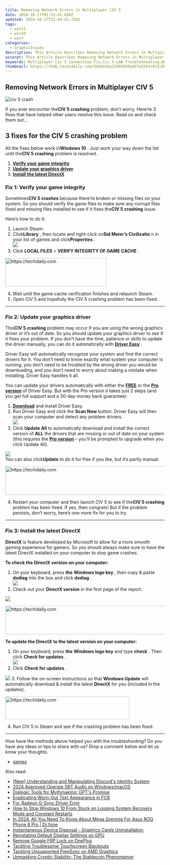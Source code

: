 ```yaml
---
title: Removing Network Errors in Multiplayer CIV 5
date: 2024-10-17T01:53:41.836Z
updated: 2024-10-17T22:44:43.736Z
tags:
  - win11
  - win10
  - win7
categories:
  - GraphicIssues
description: This Article Describes Removing Network Errors in Multiplayer CIV 5
excerpt: This Article Describes Removing Network Errors in Multiplayer CIV 5
keywords: Multiplayer Civ 5 Connection Fix,Civ 5 LAN Troubleshooting,Network Errors in Civ V Online Mode,CIV 5 Multiplayer Network Issues Resolution,Title,CIV 5 Disconnect Troubleshooting,Optimizing Network for Civ V Multiplayer Gaming
thumbnail: https://thmb.techidaily.com/5a94426a32501655e657a3254c012c85eb00e68b90f4fb83cdfc375f3ce534ef.jpg
---
```


## Removing Network Errors in Multiplayer CIV 5

![civ 5 crash](https://images.drivereasy.com/wp-content/uploads/2018/12/img_5c13785c7d494-300x246.jpg)

 If you ever encounter the**CIV 5 crashing** problem, don’t worry. Here’re 3 fixes that have helped other users resolve this issue. Read on and check them out…

## 3 fixes for the CIV 5 crashing problem

 All the fixes below work in**Windows 10** . Just work your way down the list until the**CIV 5 crashing**  problem is resolved.

1. [**Verify your game integrity**](#F1)
2. [**Update your graphics driver**](#F2)
3. [**Install the latest DirectX**](#F3)

### Fix 1: Verify your game integrity

 Sometimes**CIV 5 crashes** because there’re broken or missing files on your system. So you should verify the game files to make sure any corrupt files fixed and missing files installed to see if it fixes the**CIV 5 crashing**  issue.

Here’s how to do it:

1. Launch Steam.
2. Click**Library** , then locate and right-click on**Sid Meier’s Civilizatio** n in your list of games and click**Properties** .  
![](https://images.drivereasy.com/wp-content/uploads/2018/12/img_5c136840152ca.jpg)
3. Click  **LOCAL FILES**  \> **VERIFY INTEGRITY OF GAME CACHE** .

<!-- affiliate ads begin -->
<a href="https://25home.pxf.io/c/5597632/2148647/16836" target="_top" id="2148647">
  <img src="//a.impactradius-go.com/display-ad/16836-2148647" border="0" alt="https://techidaily.com" width="320" height="90"/>
</a>
<img height="0" width="0" src="https://25home.pxf.io/i/5597632/2148647/16836" style="position:absolute;visibility:hidden;" border="0" />
<!-- affiliate ads end -->

4. Wait until the game cache verification finishes and relaunch Steam.
5. Open CIV 5 and hopefully the CIV 5 crashing problem has been fixed.

---

### Fix 2: Update your graphics driver

 This**CIV 5 crashing** problem may occur if you are using the wrong graphics driver or it’s out of date. So you should update your graphics driver to see if it fixes your problem. If you don’t have the time, patience or skills to update the driver manually, you can do it automatically with **[Driver Easy](https://tools.techidaily.com/drivereasy/download/)**  .

 Driver Easy will automatically recognize your system and find the correct drivers for it. You don’t need to know exactly what system your computer is running, you don’t need to be troubled by the wrong driver you would be downloading, and you don’t need to worry about making a mistake when installing. Driver Easy handles it all.

 You can update your drivers automatically with either the **[FREE](https://tools.techidaily.com/drivereasy/download/)**  or the **[Pro version](https://tools.techidaily.com/drivereasy/download/)**  of Driver Easy. But with the Pro version it takes just 2 steps (and you get full support and a 30-day money back guarantee):

1. **[Download](https://tools.techidaily.com/drivereasy/download/)**  and install Driver Easy.
2. Run Driver Easy and click the **Scan Now** button. Driver Easy will then scan your computer and detect any problem drivers.  
![](https://images.drivereasy.com/wp-content/uploads/2018/12/img_5c137382eec5e.jpg)
3. Click **Update All** to automatically download and install the correct version of **ALL** the drivers that are missing or out of date on your system (this requires the **[Pro version](https://tools.techidaily.com/drivereasy/download/)**  – you’ll be prompted to upgrade when you click Update All).  

![](https://images.drivereasy.com/wp-content/uploads/2018/12/img_5c1373a8eb61b.jpg)  
 You can also click**Update** to do it for free if you like, but it’s partly manual.

<!-- affiliate ads begin -->
<a href="https://aligracehair.sjv.io/c/5597632/1938698/19272" target="_top" id="1938698">
  <img src="//a.impactradius-go.com/display-ad/19272-1938698" border="0" alt="https://techidaily.com" width="728" height="90"/>
</a>
<img height="0" width="0" src="https://aligracehair.sjv.io/i/5597632/1938698/19272" style="position:absolute;visibility:hidden;" border="0" />
<!-- affiliate ads end -->

4. Restart your computer and then launch CIV 5 to see if the**CIV 5 crashing** problem has been fixed. If yes, then congrats! But if the problem persists, don’t worry, here’s one more fix for you to try.

---

### **Fix 3: Install the latest DirectX**

**DirectX**  is feature developed by Microsoft to allow for a more smooth gaming experience for gamers. So you should always make sure to have the latest DirectX installed on your computer to stop game crashes.

**To check the DirectX version on your computer:**

1. On your keyboard, press **the** **Windows logo key**  , then copy & paste **dxdiag** into the box and click **dxdiag** .  
![](https://images.drivereasy.com/wp-content/uploads/2018/12/img_5c13969f3e441.jpg)
2. Check out your **DirectX version** in the first page of the report.  

![](https://images.drivereasy.com/wp-content/uploads/2018/12/img_5c1396a57e334.jpg)

<!-- affiliate ads begin -->
<a href="https://aligracehair.sjv.io/c/5597632/2135375/19272" target="_top" id="2135375">
  <img src="//a.impactradius-go.com/display-ad/19272-2135375" border="0" alt="https://techidaily.com" width="728" height="90"/>
</a>
<img height="0" width="0" src="https://aligracehair.sjv.io/i/5597632/2135375/19272" style="position:absolute;visibility:hidden;" border="0" />
<!-- affiliate ads end -->

 **To update the DirectX to the latest version on your computer:**

1. On your keyboard, press **the**   **Windows logo key**  and type **check** . Then click **Check for updates** .  
![](https://images.drivereasy.com/wp-content/uploads/2018/07/img_5b3c4354e7779.jpg)
2. Click **Check for updates** .  

![](https://images.drivereasy.com/wp-content/uploads/2018/07/img_5b3c43ed42ba1.jpg)
3. Follow the on-screen instructions so that **Windows Update** will automatically download & install the latest **DirectX** for you (included in the updates).

<!-- affiliate ads begin -->
<a href="https://aligracehair.sjv.io/c/5597632/2135403/19272" target="_top" id="2135403">
  <img src="//a.impactradius-go.com/display-ad/19272-2135403" border="0" alt="https://techidaily.com" width="392" height="72"/>
</a>
<img height="0" width="0" src="https://aligracehair.sjv.io/i/5597632/2135403/19272" style="position:absolute;visibility:hidden;" border="0" />
<!-- affiliate ads end -->

4. Run CIV 5 in Steam and see if the crashing problem has been fixed.

---

 How have the methods above helped you with the troubleshooting? Do you have any ideas or tips to share with us? Drop a comment below and let us know your thoughts.

* [games](https://tools.techidaily.com/drivereasy/download/)

<ins class="adsbygoogle"
     style="display:block"
     data-ad-format="autorelaxed"
     data-ad-client="ca-pub-7571918770474297"
     data-ad-slot="1223367746"></ins>

<ins class="adsbygoogle"
     style="display:block"
     data-ad-client="ca-pub-7571918770474297"
     data-ad-slot="8358498916"
     data-ad-format="auto"
     data-full-width-responsive="true"></ins>

<span class="atpl-alsoreadstyle">Also read:</span>
<div><ul>
<li><a href="https://discord-videos.techidaily.com/new-understanding-and-manipulating-discords-identity-system/"><u>[New] Understanding and Manipulating Discord's Identity System</u></a></li>
<li><a href="https://extra-guidance.techidaily.com/2024-approved-operate-srt-audio-on-windowsmacos/"><u>2024 Approved Operate SRT Audio on Windows/macOS</u></a></li>
<li><a href="https://tech-haven.techidaily.com/dialogic-tools-for-mythmaking-gpts-promise/"><u>Dialogic Tools for Mythmaking: GPT's Promise</u></a></li>
<li><a href="https://graphic-issues.techidaily.com/eradicating-worn-out-text-appearance-in-fc6/"><u>Eradicating Worn-Out Text Appearance in FC6</u></a></li>
<li><a href="https://graphic-issues.techidaily.com/fix-radeon-g-sync-driver-error/"><u>Fix: Radeon G-Sync Driver Error</u></a></li>
<li><a href="https://win-howtos.techidaily.com/how-to-stop-windows-10-from-stuck-on-looping-system-recovery-mode-and-constant-restarts/"><u>How to Stop Windows 10 From Stuck on Looping System Recovery Mode and Constant Restarts</u></a></li>
<li><a href="https://android-pokemon-go.techidaily.com/in-2024-all-you-need-to-know-about-mega-greninja-for-asus-rog-phone-8-pro-drfone-by-drfone-virtual-android/"><u>In 2024, All You Need To Know About Mega Greninja For Asus ROG Phone 8 Pro | Dr.fone</u></a></li>
<li><a href="https://graphic-issues.techidaily.com/instantaneous-device-disposal-graphics-cards-uninstallation/"><u>Instantaneous Device Disposal - Graphics Cards Uninstallation</u></a></li>
<li><a href="https://graphic-issues.techidaily.com/reinstating-default-display-settings-on-gpu/"><u>Reinstating Default Display Settings on GPU</u></a></li>
<li><a href="https://review-topics.techidaily.com/remove-google-frp-lock-on-oneplus-by-drfone-android-unlock-remove-google-frp/"><u>Remove Google FRP Lock on OnePlus</u></a></li>
<li><a href="https://graphic-issues.techidaily.com/tackling-troublesome-touchscreen-blackouts/"><u>Tackling Troublesome Touchscreen Blackouts</u></a></li>
<li><a href="https://graphic-issues.techidaily.com/tackling-unsupported-freesync-on-amd-graphics/"><u>Tackling Unsupported FreeSync on AMD Graphics</u></a></li>
<li><a href="https://facebook.techidaily.com/unmasking-cryptic-stability-the-stablecoin-phenomenon/"><u>Unmasking Cryptic Stability: The Stablecoin Phenomenon</u></a></li>
</ul></div>

